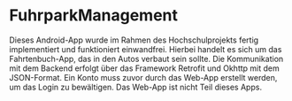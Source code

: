 # FuhrparkManagement
Dieses Android-App wurde im Rahmen des Hochschulprojekts fertig implementiert und funktioniert einwandfrei. 
Hierbei handelt es sich um das Fahrtenbuch-App, das in den Autos verbaut sein sollte. Die Kommunikation mit dem
Backend erfolgt über das Framework Retrofit und Okhttp mit dem JSON-Format. Ein Konto muss zuvor durch das Web-App
erstellt werden, um das Login zu bewältigen. Das Web-App ist nicht Teil dieses Apps.
